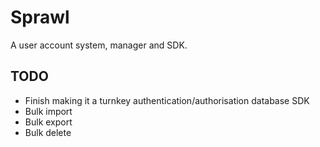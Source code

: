 # Sprawl
A user account system, manager and SDK.

## TODO
- Finish making it a turnkey authentication/authorisation database SDK
- Bulk import
- Bulk export
- Bulk delete
